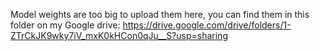 Model weights are too big to upload them here, you can find them in this folder on my Google drive: https://drive.google.com/drive/folders/1-ZTrCkJK9wky7iV_mxK0kHCon0qJu__S?usp=sharing
